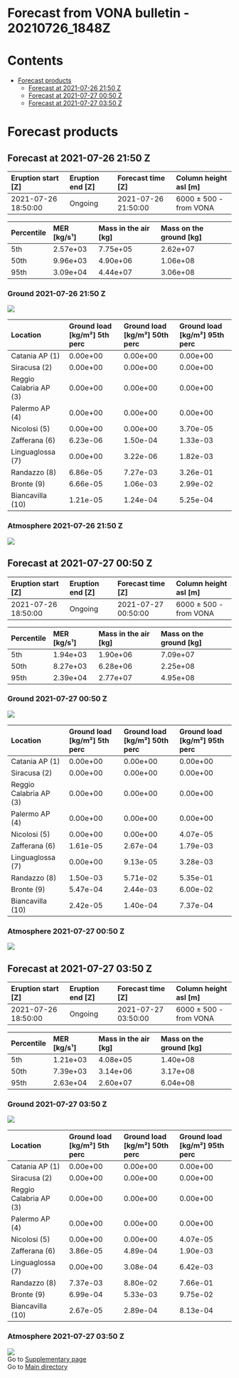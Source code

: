 
Forecast from VONA bulletin - 20210726_1848Z
============================================

Contents
========

* [Forecast products](#forecast-products)
	* [Forecast at 2021-07-26 21:50 Z](#forecast-at-2021-07-26-2150-z)
	* [Forecast at 2021-07-27 00:50 Z](#forecast-at-2021-07-27-0050-z)
	* [Forecast at 2021-07-27 03:50 Z](#forecast-at-2021-07-27-0350-z)

# Forecast products

## Forecast at 2021-07-26 21:50 Z
  

|Eruption start [Z]|Eruption end [Z]|Forecast time [Z]|Column height asl [m]|
| :--- | :--- | :--- | :--- |
|2021-07-26 18:50:00|Ongoing|2021-07-26 21:50:00|6000 ± 500 - from VONA|
  
  

|Percentile|MER [kg/s¹]|Mass in the air [kg]|Mass on the ground [kg]|
| :--- | :--- | :--- | :--- |
|5th|2.57e+03|7.75e+05|2.62e+07|
|50th|9.96e+03|4.90e+06|1.06e+08|
|95th|3.09e+04|4.44e+07|3.06e+08|
  

### Ground 2021-07-26 21:50 Z
  
![](./figures/probability_grd_2021_07_26_2150_scenario_1.png)  
  
  
  
  
  
  
  
  
  

|Location|Ground load [kg/m²] 5th perc|Ground load [kg/m²] 50th perc|Ground load [kg/m²] 95th perc|
| :--- | :--- | :--- | :--- |
|Catania AP (1)|0.00e+00|0.00e+00|0.00e+00|
|Siracusa (2)|0.00e+00|0.00e+00|0.00e+00|
|Reggio Calabria AP (3)|0.00e+00|0.00e+00|0.00e+00|
|Palermo AP (4)|0.00e+00|0.00e+00|0.00e+00|
|Nicolosi (5)|0.00e+00|0.00e+00|3.70e-05|
|Zafferana (6)|6.23e-06|1.50e-04|1.33e-03|
|Linguaglossa (7)|0.00e+00|3.22e-06|1.82e-03|
|Randazzo (8)|6.86e-05|7.27e-03|3.26e-01|
|Bronte (9)|6.66e-05|1.06e-03|2.99e-02|
|Biancavilla (10)|1.21e-05|1.24e-04|5.25e-04|
  

### Atmosphere 2021-07-26 21:50 Z
  
![](./figures/probability_air_2021_07_26_2150_scenario_1_conclev_1.png)
## Forecast at 2021-07-27 00:50 Z
  

|Eruption start [Z]|Eruption end [Z]|Forecast time [Z]|Column height asl [m]|
| :--- | :--- | :--- | :--- |
|2021-07-26 18:50:00|Ongoing|2021-07-27 00:50:00|6000 ± 500 - from VONA|
  
  

|Percentile|MER [kg/s¹]|Mass in the air [kg]|Mass on the ground [kg]|
| :--- | :--- | :--- | :--- |
|5th|1.94e+03|1.90e+06|7.09e+07|
|50th|8.27e+03|6.28e+06|2.25e+08|
|95th|2.39e+04|2.77e+07|4.95e+08|
  

### Ground 2021-07-27 00:50 Z
  
![](./figures/probability_grd_2021_07_27_0050_scenario_1.png)  
  
  
  
  
  
  
  
  
  

|Location|Ground load [kg/m²] 5th perc|Ground load [kg/m²] 50th perc|Ground load [kg/m²] 95th perc|
| :--- | :--- | :--- | :--- |
|Catania AP (1)|0.00e+00|0.00e+00|0.00e+00|
|Siracusa (2)|0.00e+00|0.00e+00|0.00e+00|
|Reggio Calabria AP (3)|0.00e+00|0.00e+00|0.00e+00|
|Palermo AP (4)|0.00e+00|0.00e+00|0.00e+00|
|Nicolosi (5)|0.00e+00|0.00e+00|4.07e-05|
|Zafferana (6)|1.61e-05|2.67e-04|1.79e-03|
|Linguaglossa (7)|0.00e+00|9.13e-05|3.28e-03|
|Randazzo (8)|1.50e-03|5.71e-02|5.35e-01|
|Bronte (9)|5.47e-04|2.44e-03|6.00e-02|
|Biancavilla (10)|2.42e-05|1.40e-04|7.37e-04|
  

### Atmosphere 2021-07-27 00:50 Z
  
![](./figures/probability_air_2021_07_27_0050_scenario_1_conclev_1.png)
## Forecast at 2021-07-27 03:50 Z
  

|Eruption start [Z]|Eruption end [Z]|Forecast time [Z]|Column height asl [m]|
| :--- | :--- | :--- | :--- |
|2021-07-26 18:50:00|Ongoing|2021-07-27 03:50:00|6000 ± 500 - from VONA|
  
  

|Percentile|MER [kg/s¹]|Mass in the air [kg]|Mass on the ground [kg]|
| :--- | :--- | :--- | :--- |
|5th|1.21e+03|4.08e+05|1.40e+08|
|50th|7.39e+03|3.14e+06|3.17e+08|
|95th|2.63e+04|2.60e+07|6.04e+08|
  

### Ground 2021-07-27 03:50 Z
  
![](./figures/probability_grd_2021_07_27_0350_scenario_1.png)  
  
  
  
  
  
  
  
  
  

|Location|Ground load [kg/m²] 5th perc|Ground load [kg/m²] 50th perc|Ground load [kg/m²] 95th perc|
| :--- | :--- | :--- | :--- |
|Catania AP (1)|0.00e+00|0.00e+00|0.00e+00|
|Siracusa (2)|0.00e+00|0.00e+00|0.00e+00|
|Reggio Calabria AP (3)|0.00e+00|0.00e+00|0.00e+00|
|Palermo AP (4)|0.00e+00|0.00e+00|0.00e+00|
|Nicolosi (5)|0.00e+00|0.00e+00|4.07e-05|
|Zafferana (6)|3.86e-05|4.89e-04|1.90e-03|
|Linguaglossa (7)|0.00e+00|3.08e-04|6.42e-03|
|Randazzo (8)|7.37e-03|8.80e-02|7.66e-01|
|Bronte (9)|6.99e-04|5.33e-03|9.75e-02|
|Biancavilla (10)|2.67e-05|2.89e-04|8.13e-04|
  

### Atmosphere 2021-07-27 03:50 Z
  
![](./figures/probability_air_2021_07_27_0350_scenario_1_conclev_1.png)  
Go to [Supplementary page](Supplementary_page.md)  
Go to [Main directory](https://github.com/federicapardini/Real_time_ash_forecast)